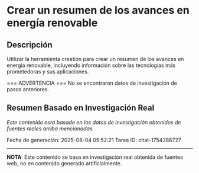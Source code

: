 # Crear un resumen de los avances en energía renovable

## Descripción
Utilizar la herramienta creation para crear un resumen de los avances en energía renovable, incluyendo información sobre las tecnologías más prometedoras y sus aplicaciones.



=== ADVERTENCIA ===
No se encontraron datos de investigación de pasos anteriores.


## Resumen Basado en Investigación Real
*Este contenido está basado en los datos de investigación obtenidos de fuentes reales arriba mencionadas.*

Fecha de generación: 2025-08-04 05:52:21
Tarea ID: chat-1754286727

---
**NOTA**: Este contenido se basa en investigación real obtenida de fuentes web, no en contenido generado artificialmente.
